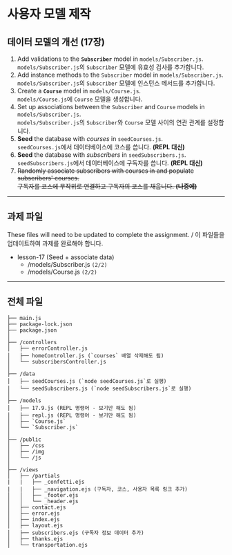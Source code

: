 # 사용자 모델 제작

## 데이터 모델의 개선 (17장)

1. Add validations to the **`Subscriber`** model in `models/Subscriber.js`.<br>
   `models/Subscriber.js`의 `Subscriber` 모델에 유효성 검사를 추가합니다.
2. Add instance methods to the `Subscriber` model in `models/Subscriber.js`.<br>
   `models/Subscriber.js`의 `Subscriber` 모델에 인스턴스 메서드를 추가합니다.
3. Create a **`Course`** model in `models/Course.js`.<br>
   `models/Course.js`에 `Course` 모델을 생성합니다.
4. Set up associations between the `Subscriber` and `Course` models in `models/Subscriber.js`.<br>
   `models/Subscriber.js`의 `Subscriber`와 `Course` 모델 사이의 연관 관계를 설정합니다.
5. **Seed** the database with _courses_ in `seedCourses.js`.<br>
   `seedCourses.js`에서 데이터베이스에 코스를 씁니다. **(REPL 대신)**
6. **Seed** the database with _subscribers_ in `seedSubscribers.js`.<br>
   `seedSubscribers.js`에서 데이터베이스에 구독자를 씁니다. **(REPL 대신)**
7. <del>Randomly associate subscribers with courses in and populate subscribers' courses.<br>
   구독자를 코스에 무작위로 연결하고 구독자의 코스를 채웁니다. **(나중에)**</del>

---

## 과제 파일

These files will need to be updated to complete the assignment. / 이 파일들을 업데이트하여 과제를 완료해야 합니다.

- lesson-17 (Seed + associate data)
  - /models/Subscriber.js `(2/2)`
  - /models/Course.js `(2/2)`

---

## 전체 파일

```
├── main.js
├── package-lock.json
├── package.json
│
├── /controllers
│   ├── errorController.js
│   ├── homeController.js (`courses` 배열 삭제해도 됨)
│   └── subscribersController.js
│
├── /data
│   ├── seedCourses.js (`node seedCourses.js`로 실행)
│   └── seedSubscribers.js (`node seedSubscribers.js`로 실행)
│
├── /models
│   ├── 17.9.js (REPL 명령어 - 보기만 해도 됨)
│   ├── repl.js (REPL 명령어 - 보기만 해도 됨)
│   ├── `Course.js`
│   └── `Subscriber.js`
│
├── /public
│   ├── /css
│   ├── /img
│   └── /js
│
├── /views
│   ├── /partials
|   |   ├── _confetti.ejs
|   |   ├── _navigation.ejs (구독자, 코스, 사용자 목록 링크 추가)
│   │   ├── _footer.ejs
│   │   └── _header.ejs
│   ├── contact.ejs
│   ├── error.ejs
│   ├── index.ejs
│   ├── layout.ejs
│   ├── subscribers.ejs (구독자 정보 데이터 추가)
│   ├── thanks.ejs
│   └── transportation.ejs
```
